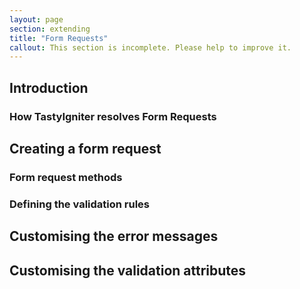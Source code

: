 ```yaml
---
layout: page
section: extending
title: "Form Requests"
callout: This section is incomplete. Please help to improve it.
---
```


## Introduction

### How TastyIgniter resolves Form Requests



## Creating a form request

### Form request methods

### Defining the validation rules



## Customising the error messages



## Customising the validation attributes



### 

